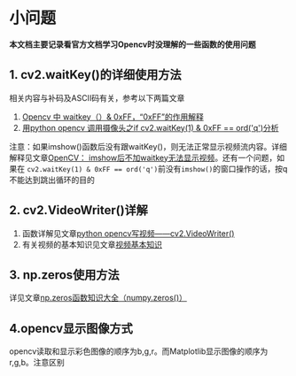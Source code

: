 # 小问题

**本文档主要记录看官方文档学习Opencv时没理解的一些函数的使用问题**

## 1. cv2.waitKey()的详细使用方法
相关内容与补码及ASCII码有关，参考以下两篇文章  
1. [Opencv 中 waitkey（）& 0xFF，“0xFF”的作用解释](https://blog.csdn.net/hao5119266/article/details/104173400)
2. [用python opencv 调用摄像头之if cv2.waitKey(1) & 0xFF == ord('q')分析](https://blog.csdn.net/weixin_42480593/article/details/82751180)

注意：如果imshow()函数后没有跟waitKey()，则无法正常显示视频流内容。详细解释见文章[OpenCV： imshow后不加waitkey无法显示视频](https://www.cnblogs.com/kissfu/p/3608016.html)。还有一个问题，如果在 `cv2.waitKey(1) & 0xFF == ord('q')`前没有`imshow()`的窗口操作的话，按q不能达到跳出循环的目的

## 2. cv2.VideoWriter()详解
1. 函数详解见文章[python opencv写视频——cv2.VideoWriter()](https://blog.csdn.net/mao_hui_fei/article/details/107573021)
2. 有关视频的基本知识见文章[视频基本知识](https://blog.csdn.net/weixin_36670529/article/details/100977537)

## 3. np.zeros使用方法
详见文章[np.zeros函数知识大全（numpy.zeros()）](https://blog.csdn.net/qq_39072607/article/details/89321495)

## 4.opencv显示图像方式
opencv读取和显示彩色图像的顺序为b,g,r。而Matplotlib显示图像的顺序为r,g,b。注意区别
